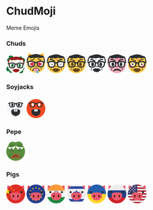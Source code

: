 # ChudMoji
Meme Emojis

### Chuds
<img src="/emojis/chud4chan.svg" width="50px">
<img src="/emojis/chudcrave.svg" width="50px">
<img src="/emojis/chuditsover.svg" width="50px">
<img src="/emojis/chudmoji.svg" width="50px">
<img src="/emojis/chudoriginal.svg" width="50px">
<img src="/emojis/chudseethe.svg" width="50px">
<img src="/emojis/chudshy.svg" width="50px">

### Soyjacks

<img src="/emojis/soyjack.svg" width="50px">
<img src="/emojis/reddituser.svg" width="50px">

### Pepe
<img src="/emojis/sadpepe.svg" width="50px">


### Pigs

<img src="/emojis/chinapig.svg" width="50px">
<img src="/emojis/eupig.svg" width="50px">
<img src="/emojis/indiapig.svg" width="50px">
<img src="/emojis/israelpig.svg" width="50px">
<img src="/emojis/oinkraine.svg" width="50px">
<img src="/emojis/russiapig.svg" width="50px">
<img src="/emojis/usapig.svg" width="50px">








